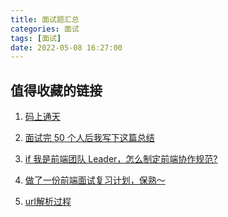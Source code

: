 ```yaml
---
title: 面试题汇总
categories: 面试
tags: [面试]
date: 2022-05-08 16:27:00
---
```


## 值得收藏的链接

1. <a target="_blank" href="https://juejin.cn/user/1381458394494461">码上通天</a>
2. <a target="_blank" href="https://juejin.cn/post/6844904019165446158#heading-42">面试完 50 个人后我写下这篇总结</a>
3. <a target="_blank" href="https://juejin.cn/post/6844903897610321934">if 我是前端团队 Leader，怎么制定前端协作规范?</a>
4. <a target="_blank" href="https://juejin.cn/post/7061588533214969892">做了一份前端面试复习计划，保熟～</a>

5. <a href="https://blog.csdn.net/weixin_43834338/article/details/115207151" target="_blank" >url解析过程</a>